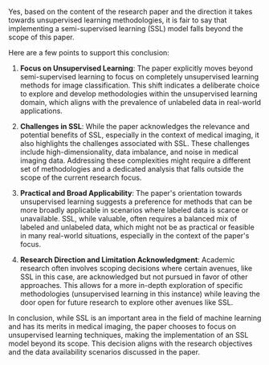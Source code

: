 Yes, based on the content of the research paper and the direction it takes towards unsupervised learning methodologies, it is fair to say that implementing a semi-supervised learning (SSL) model falls beyond the scope of this paper. 

Here are a few points to support this conclusion:

1. **Focus on Unsupervised Learning**: The paper explicitly moves beyond semi-supervised learning to focus on completely unsupervised learning methods for image classification. This shift indicates a deliberate choice to explore and develop methodologies within the unsupervised learning domain, which aligns with the prevalence of unlabeled data in real-world applications.

2. **Challenges in SSL**: While the paper acknowledges the relevance and potential benefits of SSL, especially in the context of medical imaging, it also highlights the challenges associated with SSL. These challenges include high-dimensionality, data imbalance, and noise in medical imaging data. Addressing these complexities might require a different set of methodologies and a dedicated analysis that falls outside the scope of the current research focus.

3. **Practical and Broad Applicability**: The paper's orientation towards unsupervised learning suggests a preference for methods that can be more broadly applicable in scenarios where labeled data is scarce or unavailable. SSL, while valuable, often requires a balanced mix of labeled and unlabeled data, which might not be as practical or feasible in many real-world situations, especially in the context of the paper's focus.

4. **Research Direction and Limitation Acknowledgment**: Academic research often involves scoping decisions where certain avenues, like SSL in this case, are acknowledged but not pursued in favor of other approaches. This allows for a more in-depth exploration of specific methodologies (unsupervised learning in this instance) while leaving the door open for future research to explore other avenues like SSL.

In conclusion, while SSL is an important area in the field of machine learning and has its merits in medical imaging, the paper chooses to focus on unsupervised learning techniques, making the implementation of an SSL model beyond its scope. This decision aligns with the research objectives and the data availability scenarios discussed in the paper.